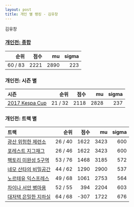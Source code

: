 ```yaml
---
layout: post
title: 개인 별 랭킹 - 김유창
---
```


김유창

### [개인전: 종합](../singles-full)

| 순위 | 점수 | mu | sigma |
|---:|---:|---:|---:|
| 60 / 83 | 2221 | 2890 | 223 |

### 개인전: 시즌 별

| 시즌 | 순위 | 점수 | mu | sigma |
|:---|---:|---:|---:|---:|
| [2017 Kespa Cup](../s2017_2) | 21 / 32 | 2118 | 2828 | 237 |

### 개인전: 트랙 별

| 트랙 | 순위 | 점수 | mu | sigma |
|:---|---:|---:|---:|---:|
| [광산 위험한 제련소](../jeryeonso) | 26 / 40 | 1622 | 3423 | 600 |
| [포레스트 지그재그](../zigzag) | 26 / 46 | 1622 | 3423 | 600 |
| [팩토리 미완성 5구역](../district5) | 53 / 76 | 1468 | 3185 | 572 |
| [네모 산타의 비밀공간](../santa) | 44 / 62 | 1290 | 2900 | 537 |
| [노르테유 익스프레스](../noex) | 49 / 68 | 1061 | 2753 | 564 |
| [차이나 서안 병마용](../byeongma) | 52 / 55 | 394 | 2204 | 603 |
| [대저택 은밀한 지하실](../jeotaek) | 64 / 68 | -307 | 1722 | 676 |
